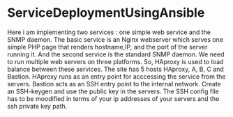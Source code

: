 # ServiceDeploymentUsingAnsible

Here i am implementing two services : one simple web service and the SNMP daemon.
The basic service is an Nginx webserver which serves one simple PHP page that renders hostname,IP, and the port of the server running it.
And the second service is the standard SNMP daemon.
We need to run multiple web servers on three platforms. So, HAproxy is used to load balance between these services. The site has 5 hosts HAproxy, A, B, C and Bastion.
HAproxy runs as an entry point for acccessing the service from the servers. Bastion acts as an SSH entry point to the internal network.
Create an SSH-keygen and use the public key in the servers.
The SSH config file has to be moodified in terms of your ip addresses of your servers and the ssh private key path.
